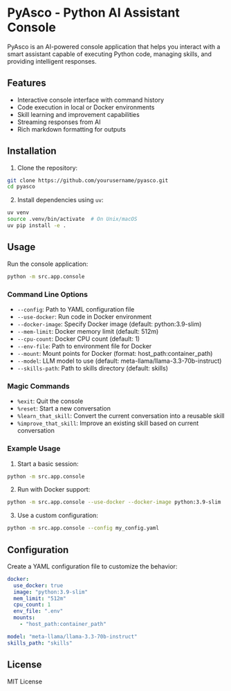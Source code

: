 # PyAsco - Python AI Assistant Console

PyAsco is an AI-powered console application that helps you interact with a smart assistant capable of executing Python code, managing skills, and providing intelligent responses.

## Features

- Interactive console interface with command history
- Code execution in local or Docker environments
- Skill learning and improvement capabilities
- Streaming responses from AI
- Rich markdown formatting for outputs

## Installation

1. Clone the repository:
```bash
git clone https://github.com/yourusername/pyasco.git
cd pyasco
```

2. Install dependencies using `uv`:
```bash
uv venv
source .venv/bin/activate  # On Unix/macOS
uv pip install -e .
```

## Usage

Run the console application:

```bash
python -m src.app.console
```

### Command Line Options

- `--config`: Path to YAML configuration file
- `--use-docker`: Run code in Docker environment
- `--docker-image`: Specify Docker image (default: python:3.9-slim)
- `--mem-limit`: Docker memory limit (default: 512m)
- `--cpu-count`: Docker CPU count (default: 1)
- `--env-file`: Path to environment file for Docker
- `--mount`: Mount points for Docker (format: host_path:container_path)
- `--model`: LLM model to use (default: meta-llama/llama-3.3-70b-instruct)
- `--skills-path`: Path to skills directory (default: skills)

### Magic Commands

- `%exit`: Quit the console
- `%reset`: Start a new conversation
- `%learn_that_skill`: Convert the current conversation into a reusable skill
- `%improve_that_skill`: Improve an existing skill based on current conversation

### Example Usage

1. Start a basic session:
```bash
python -m src.app.console
```

2. Run with Docker support:
```bash
python -m src.app.console --use-docker --docker-image python:3.9-slim
```

3. Use a custom configuration:
```bash
python -m src.app.console --config my_config.yaml
```

## Configuration

Create a YAML configuration file to customize the behavior:

```yaml
docker:
  use_docker: true
  image: "python:3.9-slim"
  mem_limit: "512m"
  cpu_count: 1
  env_file: ".env"
  mounts:
    - "host_path:container_path"

model: "meta-llama/llama-3.3-70b-instruct"
skills_path: "skills"
```

## License

MIT License
